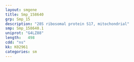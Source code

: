 ```yaml
---
layout: smgene
title: Smp_158640
grp: Smp_15
description: "28S ribosomal protein S17, mitochondrial"
smp: Smp_158640.1
uniprot: "G4LZ88"
length:   498
cdd: "ns"
kk: K02961
categories: sm
---
```

